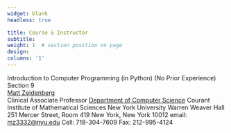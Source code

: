 ```yaml
---
widget: blank
headless: true

title: Course & Instructor
subtitle:
weight: 1  # section position on page
design:
columns: '1'
---
```

Introduction to Computer Programming (in Python) (No Prior Experience)   
Section 9  
[Matt Zeidenberg](https://www.mattzeidenberg.com/)   
Clinical Associate Professor
[Department of Computer Science](https://cs.nyu.edu/home/index.html)
Courant Institute of Mathematical Sciences
New York University
Warren Weaver Hall
251 Mercer Street, Room 419
New York, New York 10012
email: mz3332@nyu.edu
Cell: 718-304-7609
Fax: 212-995-4124

